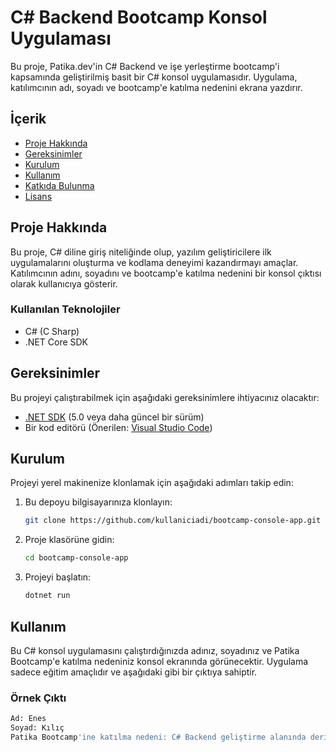 # C# Backend Bootcamp Konsol Uygulaması

Bu proje, Patika.dev'in C# Backend ve işe yerleştirme bootcamp'i kapsamında geliştirilmiş basit bir C# konsol uygulamasıdır. Uygulama, katılımcının adı, soyadı ve bootcamp'e katılma nedenini ekrana yazdırır.

## İçerik

- [Proje Hakkında](#proje-hakkında)
- [Gereksinimler](#gereksinimler)
- [Kurulum](#kurulum)
- [Kullanım](#kullanım)
- [Katkıda Bulunma](#katkıda-bulunma)
- [Lisans](#lisans)

## Proje Hakkında

Bu proje, C# diline giriş niteliğinde olup, yazılım geliştiricilere ilk uygulamalarını oluşturma ve kodlama deneyimi kazandırmayı amaçlar. Katılımcının adını, soyadını ve bootcamp'e katılma nedenini bir konsol çıktısı olarak kullanıcıya gösterir.

### Kullanılan Teknolojiler

- C# (C Sharp)
- .NET Core SDK

## Gereksinimler

Bu projeyi çalıştırabilmek için aşağıdaki gereksinimlere ihtiyacınız olacaktır:

- [.NET SDK](https://dotnet.microsoft.com/download) (5.0 veya daha güncel bir sürüm)
- Bir kod editörü (Önerilen: [Visual Studio Code](https://code.visualstudio.com/))

## Kurulum

Projeyi yerel makinenize klonlamak için aşağıdaki adımları takip edin:

1. Bu depoyu bilgisayarınıza klonlayın:

    ```bash
    git clone https://github.com/kullaniciadi/bootcamp-console-app.git
    ```

2. Proje klasörüne gidin:

    ```bash
    cd bootcamp-console-app
    ```

3. Projeyi başlatın:

    ```bash
    dotnet run
    ```

## Kullanım

Bu C# konsol uygulamasını çalıştırdığınızda adınız, soyadınız ve Patika Bootcamp'e katılma nedeniniz konsol ekranında görünecektir. Uygulama sadece eğitim amaçlıdır ve aşağıdaki gibi bir çıktıya sahiptir.

### Örnek Çıktı

```bash
Ad: Enes
Soyad: Kılıç
Patika Bootcamp'ine katılma nedeni: C# Backend geliştirme alanında derinlemesine bilgi edinmek, yazılım dünyasında güçlü adımlar atmak ve kariyerimde önemli bir sıçrama yapmak için Patika Bootcamp'ine katıldım. Bu süreçte, sektörde aranan bir yazılım geliştirici olma yolunda hem teknik hem de profesyonel yetkinliklerimi artırmayı hedefliyorum
